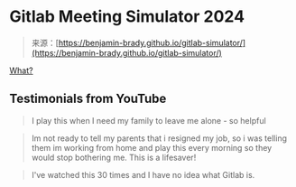 <!--yml
category: 未分类
date: 2024-05-27 14:54:23
-->

# Gitlab Meeting Simulator 2024

> 来源：[https://benjamin-brady.github.io/gitlab-simulator/](https://benjamin-brady.github.io/gitlab-simulator/)

[What?](https://twitter.com/pronounced_kyle/status/1757215139550605713?t=kcF4t6pRd0UtPYvkx4loDg)  

## Testimonials from YouTube

> I play this when I need my family to leave me alone - so helpful

> Im not ready to tell my parents that i resigned my job, so i was telling them im working from home and play this every morning so they would stop bothering me. This is a lifesaver!

> I've watched this 30 times and I have no idea what Gitlab is.
